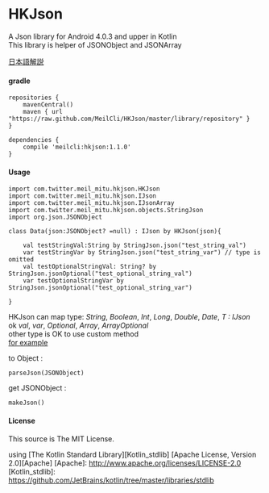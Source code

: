 # HKJson
A Json library for Android 4.0.3 and upper in Kotlin  
This library is helper of JSONObject and JSONArray

[日本語解説](http://meilcli.github.io/product/hkjson.html)

#### gradle
	repositories {
	    mavenCentral()
	    maven { url "https://raw.github.com/MeilCli/HKJson/master/library/repository" }
	}
	
	dependencies {
		compile 'meilcli:hkjson:1.1.0'
	}

#### Usage
	import com.twitter.meil_mitu.hkjson.HKJson
	import com.twitter.meil_mitu.hkjson.IJson
	import com.twitter.meil_mitu.hkjson.IJsonArray
	import com.twitter.meil_mitu.hkjson.objects.StringJson
	import org.json.JSONObject

	class Data(json:JSONObject? =null) : IJson by HKJson(json){

    	val testStringVal:String by StringJson.json("test_string_val")
    	var testStringVar by StringJson.json("test_string_var") // type is omitted
    	val testOptionalStringVal: String? by StringJson.jsonOptional("test_optional_string_val")
    	var testOptionalStringVar by StringJson.jsonOptional("test_optional_string_var")

	}
	

HKJson can map type: *String*, *Boolean*, *Int*, *Long*, *Double*, *Date*, *T : IJson*  
ok *val*, *var*, *Optional*, *Array*, *ArrayOptional*  
other type is OK to use custom method  
[for example](https://github.com/MeilCli/HKJson/tree/master/library/src/androidTest/kotlin/com/twitter/meil_mitu/hkjson/example)  
  
to Object :  

	parseJson(JSONObject)
	
get JSONObject :   

	makeJson()
	


#### License

This source is The MIT License.

using [The Kotlin Standard Library][Kotlin_stdlib] [Apache License, Version 2.0][Apache]
[Apache]: http://www.apache.org/licenses/LICENSE-2.0
[Kotlin_stdlib]: https://github.com/JetBrains/kotlin/tree/master/libraries/stdlib
